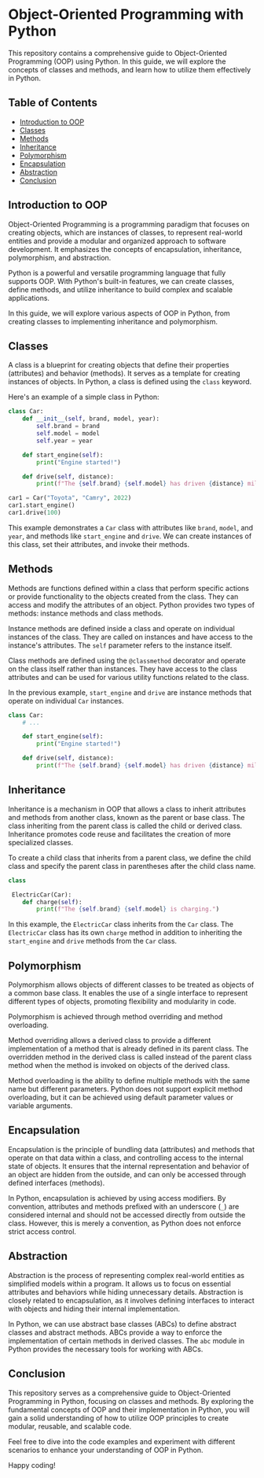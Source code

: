 # Object-Oriented Programming with Python

This repository contains a comprehensive guide to Object-Oriented Programming (OOP) using Python. In this guide, we will explore the concepts of classes and methods, and learn how to utilize them effectively in Python.

## Table of Contents

- [Introduction to OOP](#introduction-to-oop)
- [Classes](#classes)
- [Methods](#methods)
- [Inheritance](#inheritance)
- [Polymorphism](#polymorphism)
- [Encapsulation](#encapsulation)
- [Abstraction](#abstraction)
- [Conclusion](#conclusion)

## Introduction to OOP

Object-Oriented Programming is a programming paradigm that focuses on creating objects, which are instances of classes, to represent real-world entities and provide a modular and organized approach to software development. It emphasizes the concepts of encapsulation, inheritance, polymorphism, and abstraction.

Python is a powerful and versatile programming language that fully supports OOP. With Python's built-in features, we can create classes, define methods, and utilize inheritance to build complex and scalable applications.

In this guide, we will explore various aspects of OOP in Python, from creating classes to implementing inheritance and polymorphism.

## Classes

A class is a blueprint for creating objects that define their properties (attributes) and behavior (methods). It serves as a template for creating instances of objects. In Python, a class is defined using the `class` keyword.

Here's an example of a simple class in Python:

```python
class Car:
    def __init__(self, brand, model, year):
        self.brand = brand
        self.model = model
        self.year = year

    def start_engine(self):
        print("Engine started!")

    def drive(self, distance):
        print(f"The {self.brand} {self.model} has driven {distance} miles.")

car1 = Car("Toyota", "Camry", 2022)
car1.start_engine()
car1.drive(100)
```

This example demonstrates a `Car` class with attributes like `brand`, `model`, and `year`, and methods like `start_engine` and `drive`. We can create instances of this class, set their attributes, and invoke their methods.

## Methods

Methods are functions defined within a class that perform specific actions or provide functionality to the objects created from the class. They can access and modify the attributes of an object. Python provides two types of methods: instance methods and class methods.

Instance methods are defined inside a class and operate on individual instances of the class. They are called on instances and have access to the instance's attributes. The `self` parameter refers to the instance itself.

Class methods are defined using the `@classmethod` decorator and operate on the class itself rather than instances. They have access to the class attributes and can be used for various utility functions related to the class.

In the previous example, `start_engine` and `drive` are instance methods that operate on individual `Car` instances.

```python
class Car:
    # ...

    def start_engine(self):
        print("Engine started!")

    def drive(self, distance):
        print(f"The {self.brand} {self.model} has driven {distance} miles.")
```

## Inheritance

Inheritance is a mechanism in OOP that allows a class to inherit attributes and methods from another class, known as the parent or base class. The class inheriting from the parent class is called the child or derived class. Inheritance promotes code reuse and facilitates the creation of more specialized classes.

To create a child class that inherits from a parent class, we define the child class and specify the parent class in parentheses after the child class name.

```python
class

 ElectricCar(Car):
    def charge(self):
        print(f"The {self.brand} {self.model} is charging.")
```

In this example, the `ElectricCar` class inherits from the `Car` class. The `ElectricCar` class has its own `charge` method in addition to inheriting the `start_engine` and `drive` methods from the `Car` class.

## Polymorphism

Polymorphism allows objects of different classes to be treated as objects of a common base class. It enables the use of a single interface to represent different types of objects, promoting flexibility and modularity in code.

Polymorphism is achieved through method overriding and method overloading.

Method overriding allows a derived class to provide a different implementation of a method that is already defined in its parent class. The overridden method in the derived class is called instead of the parent class method when the method is invoked on objects of the derived class.

Method overloading is the ability to define multiple methods with the same name but different parameters. Python does not support explicit method overloading, but it can be achieved using default parameter values or variable arguments.

## Encapsulation

Encapsulation is the principle of bundling data (attributes) and methods that operate on that data within a class, and controlling access to the internal state of objects. It ensures that the internal representation and behavior of an object are hidden from the outside, and can only be accessed through defined interfaces (methods).

In Python, encapsulation is achieved by using access modifiers. By convention, attributes and methods prefixed with an underscore (`_`) are considered internal and should not be accessed directly from outside the class. However, this is merely a convention, as Python does not enforce strict access control.

## Abstraction

Abstraction is the process of representing complex real-world entities as simplified models within a program. It allows us to focus on essential attributes and behaviors while hiding unnecessary details. Abstraction is closely related to encapsulation, as it involves defining interfaces to interact with objects and hiding their internal implementation.

In Python, we can use abstract base classes (ABCs) to define abstract classes and abstract methods. ABCs provide a way to enforce the implementation of certain methods in derived classes. The `abc` module in Python provides the necessary tools for working with ABCs.

## Conclusion

This repository serves as a comprehensive guide to Object-Oriented Programming in Python, focusing on classes and methods. By exploring the fundamental concepts of OOP and their implementation in Python, you will gain a solid understanding of how to utilize OOP principles to create modular, reusable, and scalable code.

Feel free to dive into the code examples and experiment with different scenarios to enhance your understanding of OOP in Python.

Happy coding!